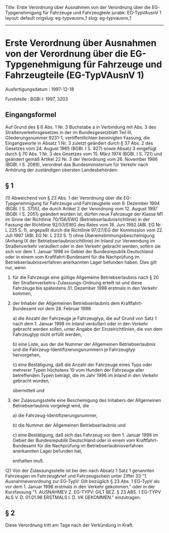 Title: Erste Verordnung über Ausnahmen von der Verordnung über die EG-Typgenehmigung
  für Fahrzeuge und Fahrzeugteile
jurabk: EG-TypVAusnV 1
layout: default
origslug: eg-typvausnv_1
slug: eg-typvausnv_1

---

# Erste Verordnung über Ausnahmen von der Verordnung über die EG-Typgenehmigung für Fahrzeuge und Fahrzeugteile (EG-TypVAusnV 1)

Ausfertigungsdatum
:   1997-12-18

Fundstelle
:   BGBl I: 1997, 3203



## Eingangsformel

Auf Grund des § 6 Abs. 1 Nr. 3 Buchstabe a in Verbindung mit Abs. 3
des Straßenverkehrsgesetzes in der im Bundesgesetzblatt Teil III,
Gliederungsnummer 9231-1, veröffentlichten bereinigten Fassung, die
Eingangsworte in Absatz 1 Nr. 3 zuletzt geändert durch § 37 Abs. 2 des
Gesetzes vom 24. August 1965 (BGBl. I S. 927) sowie Absatz 3 eingefügt
durch § 70 Abs. 1 Nr. 3 des Gesetzes vom 15. März 1974 (BGBl. I S.
721) und geändert gemäß Artikel 22 Nr. 3 der Verordnung vom 26.
November 1986 (BGBl. I S. 2089), verordnet das Bundesministerium für
Verkehr nach Anhörung der zuständigen obersten Landesbehörden:


## § 1

(1) Abweichend von § 23 Abs. 1 der Verordnung über die EG-
Typgenehmigung für Fahrzeuge und Fahrzeugteile vom 9. Dezember 1994
(BGBl. I S. 3755), die durch Artikel 2 der Verordnung vom 12. August
1997 (BGBl. I S. 2051) geändert worden ist, dürfen neue Fahrzeuge der
Klasse
M1 im Sinne der Richtlinie 70/156/EWG (Betriebserlaubnisrichtlinie) in
der Fassung der Richtlinie 92/53/EWG des Rates vom 18. Juni 1992 (ABl.
EG Nr. L 225 S. 1), angepaßt durch die Richtlinie 97/27/EG der
Kommission vom 22. Juli 1997 (ABl. EG Nr. L 233 S. 1) ohne
Übereinstimmungsbescheinigung (Anhang IX der
Betriebserlaubnisrichtlinie) im Inland zur Verwendung im
Straßenverkehr veräußert oder in den Verkehr gebracht werden, sofern
sie sich vor dem 1. Januar 1998 im Gebiet der Bundesrepublik
Deutschland oder in einem vom Kraftfahrt-Bundesamt für die Nachprüfung
im Betriebserlaubnisverfahren anerkannten Lager befunden haben. Dies
gilt nur, wenn

1.  für die Fahrzeuge eine gültige Allgemeine Betriebserlaubnis nach § 20
    der Straßenverkehrs-Zulassungs-Ordnung erteilt ist und diese Fahrzeuge
    bis spätestens 31. Dezember 1998 erstmals in den Verkehr kommen,


2.  der Inhaber der Allgemeinen Betriebserlaubnis dem Kraftfahrt-Bundesamt
    vor dem 28. Februar 1998

    a)  die Anzahl der Fahrzeuge je Fahrzeugtyp, die auf Grund von Satz 1 nach
        dem 1. Januar 1998 im Inland veräußert oder in den Verkehr gebracht
        werden sollen, unter Angabe der Einzelrichtlinien, die von dem
        Fahrzeugtyp nicht erfüllt werden,


    b)  eine Liste, aus der die Nummer der Allgemeinen Betriebserlaubnis und
        die Fahrzeug-Identifizierungsnummern je Fahrzeugtyp hervorgehen,


    c)  eine Bestätigung, daß die Anzahl der Fahrzeuge eines Typs oder
        mehrerer Typen höchstens 10 vom Hundert der Fahrzeuge aller
        betreffenden Typen beträgt, die im Jahr 1996 im Inland in den Verkehr
        gebracht wurden,




    übermittelt und


3.  der Zulassungsstelle eine Bescheinigung des Inhabers der Allgemeinen
    Betriebserlaubnis vorgelegt wird, die

    a)  die Fahrzeug-Identifizierungsnummer,


    b)  die Nummer der Allgemeinen Betriebserlaubnis und


    c)  eine Bestätigung, daß sich das Fahrzeug vor dem 1. Januar 1998 im
        Gebiet der Bundesrepublik Deutschland oder in einem vom Kraftfahrt-
        Bundesamt für die Nachprüfung im Betriebserlaubnisverfahren
        anerkannten Lager befunden hat,




    enthalten muß.




(2) Von der Zulassungsstelle ist bei den nach Absatz 1 Satz 1
genannten Fahrzeugen im Fahrzeugbrief und Fahrzeugschein unter Ziffer
33
"1. Ausnahmeverordnung zur EG-TypV:
Gilt bezüglich § 23 Abs. 1 EG-TypV als vor dem 1. Januar 1998 erstmals
in den Verkehr gekommen."
oder in der Kurzfassung
"1. AUSNAHMEV Z. EG-TYPV:
GILT BEZ. § 23 ABS. 1 EG-TYPV ALS V. D. 01.01.98 ERSTMALS I. D. VK
GEKOMMEN."
einzutragen.


## § 2

Diese Verordnung tritt am Tage nach der Verkündung in Kraft.

